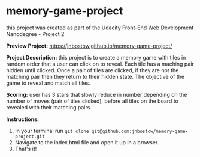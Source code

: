 # memory-game-project
this project was created as part of the Udacity Front-End Web Development Nanodegree - Project 2

__**Preview Project:**__ https://jnbostow.github.io/memory-game-project/

__**Project Description:**__ this project is to create a memory game with tiles in random order that a user can click on to reveal.  Each tile has a maching pair hidden until clicked.  Once a pair of tiles are clicked, if they are not the matching pair then they return to their hidden state.  The objective of the game to reveal and match all tiles.

__**Scoring:**__ user has 3 stars that slowly reduce in number depending on the number of moves (pair of tiles clicked), before all tiles on the board to revealed with their matching pairs. 

__**Instructions:**__ 
1. In your terminal run `git clone git@github.com:jnbostow/memory-game-project.git`
2. Navigate to the index.html file and open it up in a browser.
3. That's it!

